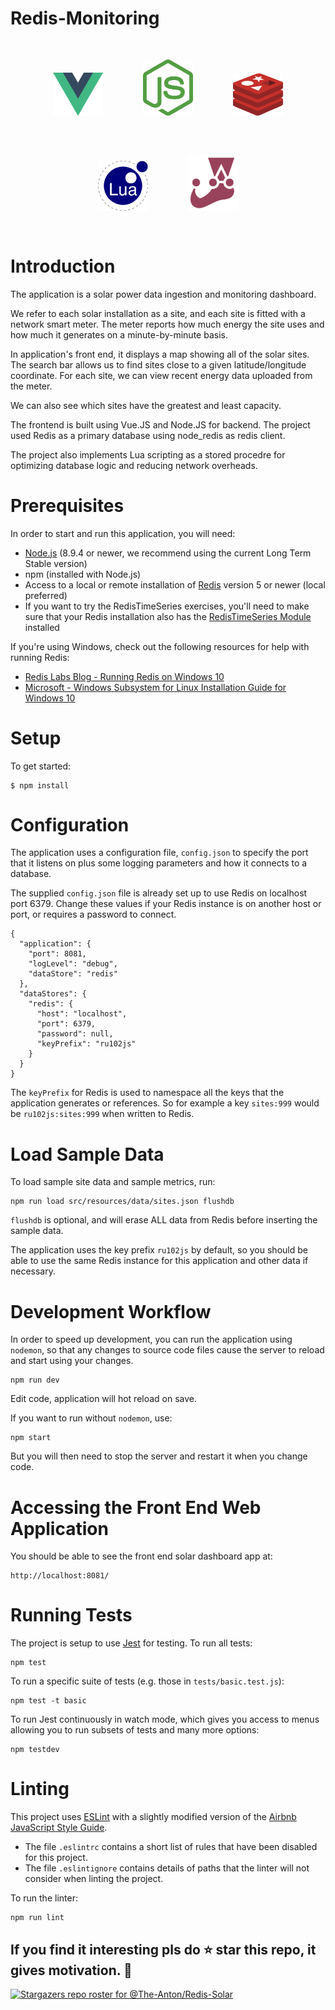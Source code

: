 # Redis-Monitoring

<p align="center">
  <img src="public/static/img/vue.svg" alt="Vue.JS" style="margin:30px" width="80"/>
  <img src="public/static/img/nodejs.svg" alt="Node.JS" style="margin:30px" width="80"/>
  <img src="public/static/img/redis.svg" alt="Redis" style="margin:30px" width="80"/>
  <img src="public/static/img/lua.svg" alt="Lua" style="margin:30px" width="80"/>
  <img src="public/static/img/jest.svg" alt="Jest" style="margin:30px" width="80"/>
</p>

# Introduction

The application is a solar power data ingestion
and monitoring dashboard.

We refer to each solar installation as a site, and each site is fitted with a network smart meter.
The meter reports how much energy the site uses and how much it generates on a minute-by-minute basis.

In application's front end, it displays a map showing all of the solar sites.
The search bar allows us to find sites close to a given latitude/longitude coordinate.
For each site, we can view recent energy data uploaded from the meter.

We can also see which sites have the greatest and least capacity.

The frontend is built using Vue.JS and Node.JS for backend. The project used Redis as a primary database using node_redis as redis client. 

The project also implements Lua scripting as a stored procedre for optimizing database logic and reducing network overheads.


# Prerequisites

In order to start and run this application, you will need:

* [Node.js](https://nodejs.org/en/download/) (8.9.4 or newer, we recommend using the current Long Term Stable version)
* npm (installed with Node.js)
* Access to a local or remote installation of [Redis](https://redis.io/download) version 5 or newer (local preferred)
* If you want to try the RedisTimeSeries exercises, you'll need to make sure that your Redis installation also has the [RedisTimeSeries Module](https://oss.redislabs.com/redistimeseries/) installed

If you're using Windows, check out the following resources for help with running Redis:

* [Redis Labs Blog - Running Redis on Windows 10](https://redislabs.com/blog/redis-on-windows-10/)
* [Microsoft - Windows Subsystem for Linux Installation Guide for Windows 10](https://docs.microsoft.com/en-us/windows/wsl/install-win10)

# Setup

To get started:

```
$ npm install
```

# Configuration 

The application uses a configuration file, `config.json` to specify the port that it listens 
on plus some logging parameters and how it connects to a database.  

The supplied `config.json` file is already set up to use Redis on localhost port 6379.  Change these values if your Redis instance is on another host or port, or requires a password to connect.

```
{
  "application": {
    "port": 8081,
    "logLevel": "debug",
    "dataStore": "redis"
  },
  "dataStores": {
    "redis": {
      "host": "localhost",
      "port": 6379,
      "password": null,
      "keyPrefix": "ru102js"
    }
  }
}
```

The `keyPrefix` for Redis is used to namespace all the keys that the application generates or 
references.  So for example a key `sites:999` would be `ru102js:sites:999` when written to Redis.

# Load Sample Data

To load sample site data and sample metrics, run:

```
npm run load src/resources/data/sites.json flushdb
```

`flushdb` is optional, and will erase ALL data from Redis before inserting the sample data.

The application uses the key prefix `ru102js` by default, so you should be able to use the 
same Redis instance for this application and other data if necessary.

# Development Workflow

In order to speed up development, you can run the application using `nodemon`, so that any 
changes to source code files cause the server to reload and start using your changes.

```
npm run dev
```

Edit code, application will hot reload on save.

If you want to run without `nodemon`, use:

```
npm start
```

But you will then need to stop the server and restart it when you change code.

# Accessing the Front End Web Application

You should be able to see the front end solar dashboard app at: 

```
http://localhost:8081/
```

# Running Tests

The project is setup to use [Jest](https://jestjs.io/en/) for testing.  To run all tests:

```
npm test
```

To run a specific suite of tests (e.g. those in `tests/basic.test.js`):

```
npm test -t basic
```

To run Jest continuously in watch mode, which gives you access to menus allowing you to run 
subsets of tests and many more options:

```
npm testdev
```

# Linting

This project uses [ESLint](https://eslint.org/) with a slightly modified version of the 
[Airbnb JavaScript Style Guide](https://github.com/airbnb/javascript).

* The file `.eslintrc` contains a short list of rules that have been disabled for this project.
* The file `.eslintignore` contains details of paths that the linter will not consider when 
linting the project.

To run the linter:

```
npm run lint
```





## If you find it interesting pls do ⭐ star this repo, it gives motivation. 🤩

[![Stargazers repo roster for @The-Anton/Redis-Solar](https://reporoster.com/stars/The-Anton/Redis-Solar)](https://github.com/The-Anton/Redis-Solar/stargazers)
